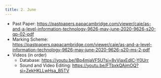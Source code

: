 ```yaml
---
title: 2. June
---
```


- Past Paper: https://pastpapers.papacambridge.com/viewer/caie/as-and-a-level-information-technology-9626-may-june-2020-9626-s20-qp-02-pdf
- Marking Scheme: https://pastpapers.papacambridge.com/viewer/caie/as-and-a-level-information-technology-9626-may-june-2020-9626-s20-ms-2-pdf
- Videos (in order)
    - Database: https://youtu.be/lBp4mjaVF5U?si=8vViaxEdIC-Y0Urr
    - Sound and Video Editing: https://youtu.be/FTbxkQAjmOQ?si=ZekHKLLwHsa_B5TV
